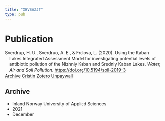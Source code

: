 ```yaml
---
title: "XBVSAZJT"
type: pub
---
```

<h1>Publication</h1>
<article id="csl-bib-container-XBVSAZJT" class="csl-bib-container">
  <div class="csl-bib-body" style="line-height: 1.35; padding-left: 1em; text-indent:-1em;">
  <div class="csl-entry">Sverdrup, H. U., Sverdruo, A. E., &amp; Frolova, L. (2020). Using the Kaban Lakes Integrated Assessment Model for investigating potential levels of antibiotic pollution of the Nizhniy Kaban and Sredniy Kaban Lakes. <i>Water, Air and Soil Pollution</i>. <a href="https://doi.org/10.5194/soil-2019-3">https://doi.org/10.5194/soil-2019-3</a></div>
</div>
  <div class="csl-bib-buttons">
    <a href="#taxonomy-article-XBVSAZJT" class="csl-bib-button">Archive</a>
    <a href="https://app.cristin.no/results/show.jsf?id=1970960" alt="Cristin URL" class="csl-bib-button">Cristin</a>
    <a href="http://zotero.org/groups/5402882/items/XBVSAZJT" alt="Zotero URL" class="csl-bib-button">Zotero</a>
    <a href="https://doi.org/10.5194/soil-2019-3" class="csl-bib-button">Unpaywall</a>
  </div>
  <div id="csl-bib-meta-container-XBVSAZJT"></div>
</article>
<div id="csl-bib-meta-XBVSAZJT" class="csl-bib-meta">
  <article id="taxonomy-article-XBVSAZJT" class="taxonomy-article">
    <h1>Archive</h1>
    <ul>
      <li>Inland Norway University of Applied Sciences</li>
      <li>2021</li>
      <li>December</li>
    </ul>
  </article>
</div>
